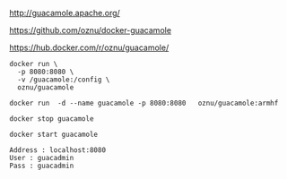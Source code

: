 http://guacamole.apache.org/

https://github.com/oznu/docker-guacamole

https://hub.docker.com/r/oznu/guacamole/


```
docker run \
  -p 8080:8080 \
  -v /guacamole:/config \
  oznu/guacamole
```
```
docker run  -d --name guacamole -p 8080:8080   oznu/guacamole:armhf

docker stop guacamole

docker start guacamole
```
```
Address : localhost:8080
User : guacadmin
Pass : guacadmin
```

